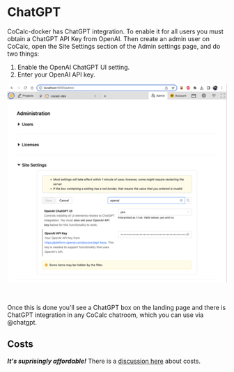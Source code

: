 # ChatGPT

CoCalc-docker has ChatGPT integration.  To enable it for all users
you must obtain a ChatGPT API Key from OpenAI.  Then create an admin
user on CoCalc, open the Site Settings section of the Admin settings
page, and do two things:

1. Enable the OpenAI ChatGPT UI setting.
2. Enter your OpenAI API key.

![](.chatgpt.md.upload/paste-0.41776237425550544)

<br/>

Once this is done you'll see a ChatGPT box on the landing page and there
is ChatGPT integration in any CoCalc chatroom, which you can use via @chatgpt.

## Costs

_**It's suprisingly affordable!**_  There is a [discussion here](https://github.com/sagemathinc/cocalc-docker/discussions/188) about costs.
